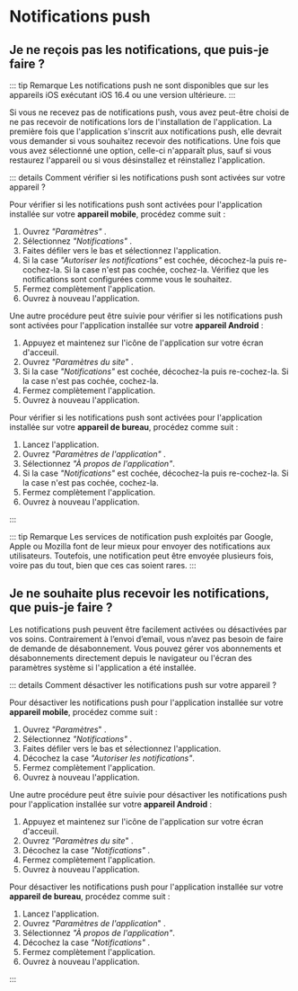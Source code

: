 # Notifications push

## Je ne reçois pas les notifications, que puis-je faire ?

::: tip Remarque
Les notifications push ne sont disponibles que sur les appareils iOS exécutant iOS 16.4 ou une version ultérieure.
:::

Si vous ne recevez pas de notifications push, vous avez peut-être choisi de ne pas recevoir de notifications lors de l'installation de l'application. La première fois que l'application s'inscrit aux notifications push, elle devrait vous demander si vous souhaitez recevoir des notifications. Une fois que vous avez sélectionné une option, celle-ci n'apparaît plus, sauf si vous restaurez l'appareil ou si vous désinstallez et réinstallez l'application.

::: details Comment vérifier si les notifications push sont activées sur votre appareil ?

Pour vérifier si les notifications push sont activées pour l'application installée sur votre **appareil mobile**, procédez comme suit :
1. Ouvrez *"Paramètres"* <i class="las la-cog"></i>.
2. Sélectionnez *"Notifications"* <i class="las la-bell"></i>.
3. Faites défiler vers le bas et sélectionnez l'application.
4. Si la case *"Autoriser les notifications"* est cochée, décochez-la puis re-cochez-la. Si la case n'est pas cochée, cochez-la. Vérifiez que les notifications sont configurées comme vous le souhaitez.
5. Fermez complètement l'application.
6. Ouvrez à nouveau l'application.

Une autre procédure peut être suivie pour vérifier si les notifications push sont activées pour l'application installée sur votre **appareil Android** :
1. Appuyez et maintenez sur l'icône de l'application sur votre écran d'acceuil. 
2. Ouvrez *"Paramètres du site*" <i class="las la-cog"></i>.
3. Si la case *"Notifications"* <i class="las la-bell"></i> est cochée, décochez-la puis re-cochez-la. Si la case n'est pas cochée, cochez-la.
4. Fermez complètement l'application.
5. Ouvrez à nouveau l'application.

Pour vérifier si les notifications push sont activées pour l'application installée sur votre **appareil de bureau**, procédez comme suit :
1. Lancez l'application.
2. Ouvrez *"Paramètres de l'application"* <i class="las la-ellipsis-v"></i>.
3. Sélectionnez *"À propos de l'application"*.
4. Si la case *"Notifications"* <i class="las la-bell"></i> est cochée, décochez-la puis re-cochez-la. Si la case n'est pas cochée, cochez-la.
5. Fermez complètement l'application.
6. Ouvrez à nouveau l'application.

:::

::: tip Remarque
Les services de notification push exploités par Google, Apple ou Mozilla font de leur mieux pour envoyer des notifications aux utilisateurs. Toutefois, une notification peut être envoyée plusieurs fois, voire pas du tout, bien que ces cas soient rares.
:::

## Je ne souhaite plus recevoir les notifications, que puis-je faire ?

Les notifications push peuvent être facilement activées ou désactivées par vos soins. Contrairement à l’envoi d’email, vous n’avez pas besoin de faire de demande de désabonnement. Vous pouvez gérer vos abonnements et désabonnements directement depuis le navigateur ou l'écran des paramètres système si l'application a été installée.

::: details Comment désactiver les notifications push sur votre appareil ?

Pour désactiver les notifications push pour l'application installée sur votre **appareil mobile**, procédez comme suit :
1. Ouvrez *"Paramètres*" <i class="las la-cog"></i>.
2. Sélectionnez *"Notifications"* <i class="las la-bell"></i>.
3. Faites défiler vers le bas et sélectionnez l'application.
4. Décochez la case *"Autoriser les notifications"*.
5. Fermez complètement l'application.
6. Ouvrez à nouveau l'application.

Une autre procédure peut être suivie pour désactiver les notifications push pour l'application installée sur votre **appareil Android** :
1. Appuyez et maintenez sur l'icône de l'application sur votre écran d'acceuil. 
2. Ouvrez *"Paramètres du site*" <i class="las la-cog"></i>.
3. Décochez la case *"Notifications"* <i class="las la-bell"></i>.
4. Fermez complètement l'application.
5. Ouvrez à nouveau l'application.

Pour désactiver les notifications push pour l'application installée sur votre **appareil de bureau**, procédez comme suit :
1. Lancez l'application.
2. Ouvrez *"Paramètres de l'application*" <i class="las la-ellipsis-v"></i>.
3. Sélectionnez *"À propos de l'application"*.
4. Décochez la case *"Notifications"* <i class="las la-bell"></i>.
5. Fermez complètement l'application.
6. Ouvrez à nouveau l'application.

:::
